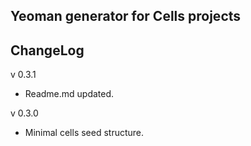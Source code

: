 ## Yeoman generator for Cells projects

## ChangeLog
v 0.3.1
* Readme.md updated.

v 0.3.0
* Minimal cells seed structure.
